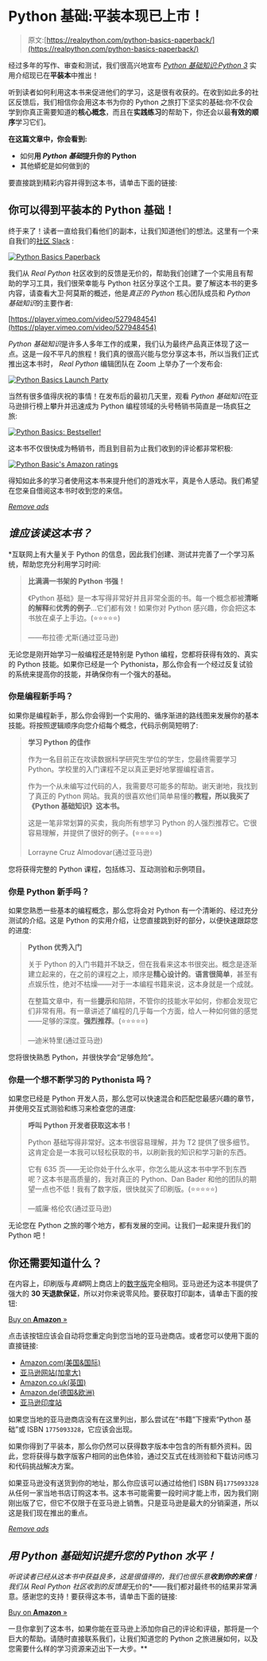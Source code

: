 # Python 基础:平装本现已上市！

> 原文:[https://realpython.com/python-basics-paperback/](https://realpython.com/python-basics-paperback/)

经过多年的写作、审查和测试，我们很高兴地宣布 [*Python 基础知识:Python 3*](https://realpython.com/products/python-basics-book/) 实用介绍现已在**平装本**中推出！

听到读者如何利用这本书来促进他们的学习，这是很有收获的。在收到如此多的社区反馈后，我们相信你会用这本书为你的 Python 之旅打下坚实的基础:你不仅会学到你真正需要知道的**核心概念**，而且在**实践练习**的帮助下，你还会以最**有效的顺序**学习它们。

**在这篇文章中，你会看到:**

*   如何**用 *Python 基础*提升你的 Python**
*   其他蟒蛇是如何做到的

要直接跳到精彩内容并得到这本书，请单击下面的链接:

## 你可以得到平装本的 Python 基础！

终于来了！读者一直给我们看他们的副本，让我们知道他们的想法。这里有一个来自我们的[社区 Slack](https://realpython.com/community/) :

[![Python Basics Paperback](img/8b3404bf5d4f1cdd6563cee209d3a93e.png)](https://files.realpython.com/media/pb-paperback.f7a54aa992f8.jpg)

我们从 *Real Python* 社区收到的反馈是无价的，帮助我们创建了一个实用且有帮助的学习工具，我们很荣幸能与 Python 社区分享这个工具。要了解这本书的更多内容，请查看大卫·阿莫斯的概述，他是*真正的 Python* 核心团队成员和 *Python 基础知识*的主要作者:

[https://player.vimeo.com/video/527948454](https://player.vimeo.com/video/527948454)

*Python 基础知识*是许多人多年工作的成果，我们认为最终产品真正体现了这一点。这是一段不平凡的旅程！我们真的很高兴能与您分享这本书，所以当我们正式推出这本书时， *Real Python* 编辑团队在 Zoom 上举办了一个发布会:

[![Python Basics Launch Party](img/7c365dec814c413eec16d371b9f32dab.png)](https://files.realpython.com/media/zoom.04cdf54a9288.png)

当然有很多值得庆祝的事情！在发布后的最初几天里，观看 *Python 基础知识*在亚马逊排行榜上攀升并迅速成为 Python 编程领域的头号畅销书简直是一场疯狂之旅:

[![Python Basics: Bestseller!](img/daee1610f5b443214bd51a281e0adaf3.png)](https://files.realpython.com/media/Screen_Shot_2021-03-23_at_7.02.28_PM.da131d307eae.png)

这本书不仅很快成为畅销书，而且到目前为止我们收到的评论都非常积极:

[![Python Basic's Amazon ratings](img/0772e995b1afb5b5e25b3389440881e7.png)](https://files.realpython.com/media/Screen_Shot_2021-03-23_at_6.58.31_PM.6256ef11d738.png)

得知如此多的学习者使用这本书来提升他们的游戏水平，真是令人感动。我们希望在您亲自借阅这本书时收到您的来信。

[*Remove ads*](/account/join/)

## *谁应该读这本书？*

 *互联网上有大量关于 Python 的信息，因此我们创建、测试并完善了一个学习系统，帮助您充分利用学习时间:

> **比满满一书架的 Python 书强！**
> 
> 《Python 基础》是一本写得非常好并且非常全面的书。每一个概念都被**清晰的解释**和**优秀的例子**…它们都有效！如果你对 Python 感兴趣，你会把这本书放在桌子上手边。(⭐⭐⭐⭐⭐)
> 
> ——布拉德·尤斯(通过亚马逊)

无论您是刚开始学习一般编程还是特别是 Python 编程，您都将获得有效的、真实的 Python 技能。如果你已经是一个 Pythonista，那么你会有一个经过反复试验的系统来提高你的技能，并确保你有一个强大的基础。

### 你是编程新手吗？

如果你是编程新手，那么你会得到一个实用的、循序渐进的路线图来发展你的基本技能。将按照逻辑顺序向您介绍每个概念，代码示例简短明了:

> **学习 Python 的佳作**
> 
> 作为一名目前正在攻读数据科学研究生学位的学生，您最终需要学习 Python。学校里的入门课程不足以真正更好地掌握编程语言。
> 
> 作为一个从未编写过代码的人，我需要尽可能多的帮助。谢天谢地，我找到了真正的 Python 网站。我真的很喜欢他们简单易懂的**教程，所以我买了《Python 基础知识》这本书。**
> 
> 这是一笔非常划算的买卖，我向所有想学习 Python 的人强烈推荐它。它很容易理解，并提供了很好的例子。(⭐⭐⭐⭐⭐)
> 
> Lorrayne Cruz Almodovar(通过亚马逊)

您将获得完整的 Python 课程，包括练习、互动测验和示例项目。

### 你是 Python 新手吗？

如果您熟悉一些基本的编程概念，那么您将会对 Python 有一个清晰的、经过充分测试的介绍。这是 Python 的实用介绍，让您直接跳到好的部分，以便快速跟踪您的进度:

> **Python 优秀入门**
> 
> 关于 Python 的入门书籍并不缺乏，但在我看来这本书很突出。概念是逐渐建立起来的，在之前的课程之上，顺序是**精心设计的**。**语言很简单**，甚至有点娱乐性，绝对不枯燥——对于一本编程书籍来说，这本身就是一个成就。
> 
> 在整篇文章中，有一些**提示**和陷阱，不管你的技能水平如何，你都会发现它们非常有用。有一章讲述了编程的几乎每一个方面，给人一种如何做的感觉——足够的深度。**强烈推荐**。(⭐⭐⭐⭐⭐)
> 
> —迪米特里(通过亚马逊)

您将很快熟悉 Python，并很快学会“足够危险”。

### 你是一个想不断学习的 Pythonista 吗？

如果您已经是 Python 开发人员，那么您可以快速混合和匹配您最感兴趣的章节，并使用交互式测验和练习来检查您的进度:

> **呼叫 Python 开发者获取这本书！**
> 
> Python 基础写得非常好。这本书很容易理解，并为 T2 提供了很多细节。这肯定会是一本我可以轻松获取的书，以刷新我的知识和学习新的东西。
> 
> 它有 635 页——无论你处于什么水平，你怎么能从这本书中学不到东西呢？这本书是高质量的，我对真正的 Python、Dan Bader 和他的团队的期望一点也不低！我有了数字版，很快就买了印刷版。(⭐⭐⭐⭐⭐)
> 
> —威廉·格伦农(通过亚马逊)

无论您在 Python 之旅的哪个地方，都有发展的空间。让我们一起来提升我们的 Python 吧！

## 你还需要知道什么？

在内容上，印刷版与*真蟒*网上商店上的[数字版](https://realpython.com/products/python-basics-book/)完全相同。亚马逊还为这本书提供了强大的 **30 天退款保证**，所以对你来说零风险。要获取打印副本，请单击下面的按钮:

[Buy on **Amazon** »](https://realpython.com/asins/1775093328/)

点击该按钮应该会自动将您重定向到您当地的亚马逊商店。或者您可以使用下面的直接链接:

*   [Amazon.com(美国&国际)](https://www.amazon.com/dp/1775093328/?tag=devdetailpage02-20)
*   [亚马逊网站(加拿大)](https://www.amazon.ca/dp/1775093328/?tag=devdetailpage-20)
*   [Amazon.co.uk(英国)](https://www.amazon.co.uk/dp/1775093328/?tag=devdetailpage-21)
*   [Amazon.de(德国&欧洲)](https://www.amazon.de/dp/1775093328/?tag=devdetailpa08-21)
*   [亚马逊印度站](https://www.amazon.in/dp/1775093328/)

如果您当地的亚马逊商店没有在这里列出，那么尝试在“书籍”下搜索“Python 基础”或 ISBN `1775093328`，它应该会出现。

如果你得到了平装本，那么你仍然可以获得数字版本中包含的所有额外资料。因此，您将获得与数字版客户相同的出色体验，通过交互式在线测验和下载访问练习和代码挑战解决方案。

如果亚马逊没有送货到你的地址，那么你应该可以通过给他们 ISBN 码`1775093328`从任何一家当地书店订购这本书。这本书可能需要一段时间才能上市，因为我们刚刚出版了它，但它不仅限于在亚马逊上销售。只是亚马逊是最大的分销渠道，所以这是我们现在推出的重点。

[*Remove ads*](/account/join/)

## *用 Python 基础知识提升您的 Python 水平！*

 *听说读者已经从这本书中获益良多，这是很值得的，我们也很乐意**收到你的来信**！我们从 *Real Python* 社区收到的反馈是*无价的*——我们都对最终书的结果非常满意。感谢您的支持！要获得这本书，请单击下面的链接:

[Buy on **Amazon** »](https://realpython.com/asins/1775093328/)

一旦你拿到了这本书，如果你能在亚马逊上添加你自己的评论和评级，那将是一个巨大的帮助。请随时直接联系我们，让我们知道您的 Python 之旅进展如何，以及您需要什么样的学习资源来迈出下一大步。**